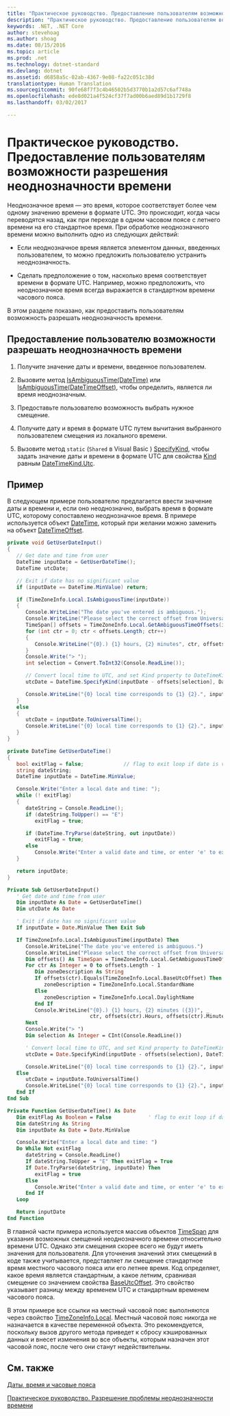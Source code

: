 ```yaml
---
title: "Практическое руководство. Предоставление пользователям возможности разрешения неоднозначности времени"
description: "Практическое руководство. Предоставление пользователям возможности разрешения неоднозначности времени"
keywords: .NET, .NET Core
author: stevehoag
ms.author: shoag
ms.date: 08/15/2016
ms.topic: article
ms.prod: .net
ms.technology: dotnet-standard
ms.devlang: dotnet
ms.assetid: d6858a5c-02ab-4367-9e08-fa22c051c38d
translationtype: Human Translation
ms.sourcegitcommit: 90fe68f7f3c4b46502b5d3770b1a2d57c6af748a
ms.openlocfilehash: ede8d021a4f524cf37f7ad00b6aed89d1b1729f8
ms.lasthandoff: 03/02/2017

---
```


# <a name="how-to-let-users-resolve-ambiguous-times"></a>Практическое руководство. Предоставление пользователям возможности разрешения неоднозначности времени

Неоднозначное время — это время, которое соответствует более чем одному значению времени в формате UTC. Это происходит, когда часы переводятся назад, как при переходе в одном часовом поясе с летнего времени на его стандартное время. При обработке неоднозначного времени можно выполнить одно из следующих действий:

* Если неоднозначное время является элементом данных, введенных пользователем, то можно предложить пользователю устранить неоднозначность.

* Сделать предположение о том, насколько время соответствует времени в формате UTC. Например, можно предположить, что неоднозначное время всегда выражается в стандартном времени часового пояса.

В этом разделе показано, как предоставить пользователям возможность разрешать неоднозначность времени.

## <a name="to-let-a-user-resolve-an-ambiguous-time"></a>Предоставление пользователю возможности разрешать неоднозначность времени

1. Получите значение даты и времени, введенное пользователем.

2. Вызовите метод [IsAmbiguousTime(DateTime)](xref:System.TimeZoneInfo.IsAmbiguousTime(System.DateTime)) или [IsAmbiguousTime(DateTimeOffset)](xref:System.TimeZoneInfo.IsAmbiguousTime(System.DateTimeOffset)), чтобы определить, является ли время неоднозначным.

3. Предоставьте пользователю возможность выбрать нужное смещение.

4. Получите дату и время в формате UTC путем вычитания выбранного пользователем смещения из локального времени.

5. Вызовите метод `static` (`Shared` в Visual Basic ) [SpecifyKind](xref:System.DateTime.SpecifyKind(System.DateTime,System.DateTimeKind)), чтобы задать значение даты и времени в формате UTC для свойства [Kind](xref:System.DateTime.Kind) равным [DateTimeKind.Utc](xref:System.DateTimeKind.Utc).

## <a name="example"></a>Пример

В следующем примере пользователю предлагается ввести значение даты и времени и, если оно неоднозначно, выбрать время в формате UTC, которому сопоставлено неоднозначное время. В примере используется объект [DateTime](xref:System.DateTime), который при желании можно заменить на объект [DateTimeOffset](xref:System.DateTimeOffset).

```csharp
private void GetUserDateInput()
{
   // Get date and time from user
   DateTime inputDate = GetUserDateTime();
   DateTime utcDate;

   // Exit if date has no significant value
   if (inputDate == DateTime.MinValue) return;

   if (TimeZoneInfo.Local.IsAmbiguousTime(inputDate))
   {
      Console.WriteLine("The date you've entered is ambiguous.");
      Console.WriteLine("Please select the correct offset from Universal Coordinated Time:");
      TimeSpan[] offsets = TimeZoneInfo.Local.GetAmbiguousTimeOffsets(inputDate);
      for (int ctr = 0; ctr < offsets.Length; ctr++)
      {
         Console.WriteLine("{0}.) {1} hours, {2} minutes", ctr, offsets[ctr].Hours, offsets[ctr].Minutes);
      }
      Console.Write("> ");
      int selection = Convert.ToInt32(Console.ReadLine());

      // Convert local time to UTC, and set Kind property to DateTimeKind.Utc
      utcDate = DateTime.SpecifyKind(inputDate - offsets[selection], DateTimeKind.Utc);

      Console.WriteLine("{0} local time corresponds to {1} {2}.", inputDate, utcDate, utcDate.Kind.ToString());
   }
   else
   {
      utcDate = inputDate.ToUniversalTime();
      Console.WriteLine("{0} local time corresponds to {1} {2}.", inputDate, utcDate, utcDate.Kind.ToString());    
   }
}

private DateTime GetUserDateTime() 
{
   bool exitFlag = false;             // flag to exit loop if date is valid
   string dateString;  
   DateTime inputDate = DateTime.MinValue;

   Console.Write("Enter a local date and time: ");
   while (! exitFlag)
   {
      dateString = Console.ReadLine();
      if (dateString.ToUpper() == "E")
         exitFlag = true;

      if (DateTime.TryParse(dateString, out inputDate))
         exitFlag = true;
      else
         Console.Write("Enter a valid date and time, or enter 'e' to exit: ");
   }

   return inputDate;        
}
```

```vb
Private Sub GetUserDateInput()
   ' Get date and time from user
   Dim inputDate As Date = GetUserDateTime()
   Dim utcDate As Date

   ' Exit if date has no significant value
   If inputDate = Date.MinValue Then Exit Sub

   If TimeZoneInfo.Local.IsAmbiguousTime(inputDate) Then
      Console.WriteLine("The date you've entered is ambiguous.")
      Console.WriteLine("Please select the correct offset from Universal Coordinated Time:")
      Dim offsets() As TimeSpan = TimeZoneInfo.Local.GetAmbiguousTimeOffsets(inputDate)
      For ctr As Integer = 0 to offsets.Length - 1
         Dim zoneDescription As String
         If offsets(ctr).Equals(TimeZoneInfo.Local.BaseUtcOffset) Then 
            zoneDescription = TimeZoneInfo.Local.StandardName
         Else
            zoneDescription = TimeZoneInfo.Local.DaylightName
         End If
         Console.WriteLine("{0}.) {1} hours, {2} minutes ({3})", _
                           ctr, offsets(ctr).Hours, offsets(ctr).Minutes, zoneDescription)
      Next         
      Console.Write("> ")
      Dim selection As Integer = CInt(Console.ReadLine())

      ' Convert local time to UTC, and set Kind property to DateTimeKind.Utc
      utcDate = Date.SpecifyKind(inputDate - offsets(selection), DateTimeKind.Utc)

      Console.WriteLine("{0} local time corresponds to {1} {2}.", inputDate, utcDate, utcDate.Kind.ToString())
   Else
      utcDate = inputDate.ToUniversalTime()
      Console.WriteLine("{0} local time corresponds to {1} {2}.", inputDate, utcDate, utcDate.Kind.ToString())    
   End If
End Sub

Private Function GetUserDateTime() As Date
   Dim exitFlag As Boolean = False            ' flag to exit loop if date is valid
   Dim dateString As String 
   Dim inputDate As Date = Date.MinValue

   Console.Write("Enter a local date and time: ")
   Do While Not exitFlag
      dateString = Console.ReadLine()
      If dateString.ToUpper = "E" Then exitFlag = True
      If Date.TryParse(dateString, inputDate) Then
         exitFlag = true
      Else   
         Console.Write("Enter a valid date and time, or enter 'e' to exit: ")
      End If
   Loop

   Return inputDate        
End Function
```

В главной части примера используется массив объектов [TimeSpan](xref:System.TimeSpan) для указания возможных смещений неоднозначного времени относительно времени UTC. Однако эти смещения скорее всего не будут иметь значения для пользователя. Для уточнения значений этих смещений в коде также учитывается, представляет ли смещение стандартное время местного часового пояса или его летнее время. Код определяет, какое время является стандартным, а какое летним, сравнивая смещение со значением свойства [BaseUtcOffset](xref:System.TimeZoneInfo.BaseUtcOffset). Это свойство указывает разницу между временем UTC и стандартным временем часового пояса.

В этом примере все ссылки на местный часовой пояс выполняются через свойство [TimeZoneInfo.Local](xref:System.TimeZoneInfo.Local). Местный часовой пояс никогда не назначается в качестве переменной объекта. Это рекомендуется, поскольку вызов другого метода приведет к сбросу кэшированных данных и внесет изменения во все объекты, которым назначен этот часовой пояс, после чего они станут недействительны.

## <a name="see-also"></a>См. также

[Даты, время и часовые пояса](index.md)

[Практическое руководство. Разрешение проблемы неоднозначности времени](resolve-ambiguous-times.md)


